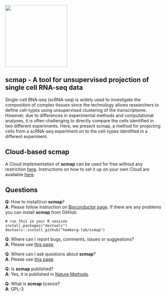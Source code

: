 
<img src=inst/scmap.png height="200">

## scmap - A tool for unsupervised projection of single cell RNA-seq data

Single-cell RNA-seq (scRNA-seq) is widely used to investigate the composition of complex tissues since the technology allows researchers to define cell-types using unsupervised clustering of the transcriptome. However, due to differences in experimental methods and computational analyses, it is often challenging to directly compare the cells identified in two different experiments. Here, we present scmap, a method for projecting cells from a scRNA-seq experiment on to the cell-types identified in a different experiment.

## Cloud-based scmap

A Cloud implementation of __scmap__ can be used for free without any restriction [here](http://www.hemberg-lab.cloud/scmap). Instructions on how to set it up on your own Cloud are available [here](https://github.com/hemberg-lab/scmap-shiny). 

## Questions

__Q__: How to install/run __scmap__?  
__A__: Please follow instruction on [Bioconductor page](http://bioconductor.org/packages/scmap). If there are any problems you can install __scmap__ from GitHub:
```
# run this in your R session
install.packages("devtools")
devtools::install_github("hemberg-lab/scmap")
```

__Q__: Where can I report bugs, comments, issues or suggestions?  
__A__: Please use [this page](https://github.com/hemberg-lab/scmap/issues).

__Q__: Where can I ask questions about __scmap__?  
__A__: Please use [this page](https://support.bioconductor.org/p/new/post/?tag_val=scmap).

__Q__: Is __scmap__ published?  
__A__: Yes, it is published in [Nature Methods](https://www.nature.com/articles/nmeth.4644).

__Q__: What is __scmap__ licence?  
__A__: GPL-3
